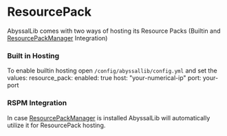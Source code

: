 # ResourcePack

AbyssalLib comes with two ways of hosting its Resource Packs (Builtin and [ResourcePackManager](https://www.spigotmc.org/resources/resource-pack-manager.118574/) Integration)

### Built in Hosting
To enable builtin hosting open <code>/config/abyssallib/config.yml</code> and set the values:
<code-block lang="YAML">
resource_pack:
  enabled: true
  host: "your-numerical-ip"
  port: your-port
</code-block>

### RSPM Integration
In case [ResourcePackManager](https://www.spigotmc.org/resources/resource-pack-manager.118574/) is installed AbyssalLib will automatically utilize it for ResourcePack hosting.